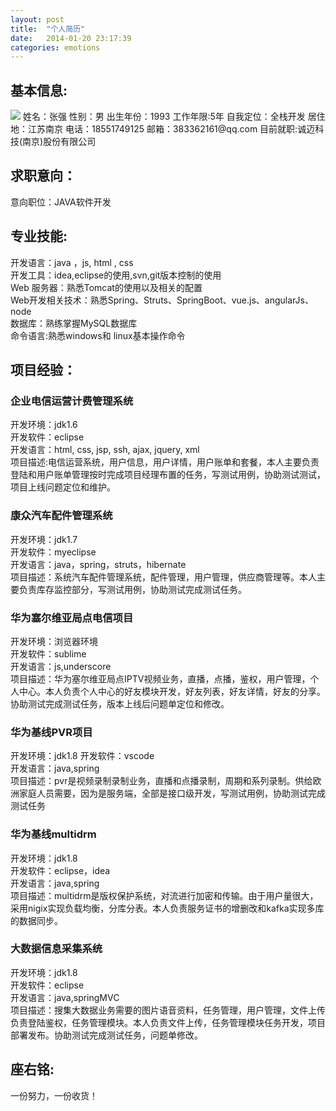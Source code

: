 ```yaml
---
layout: post
title:  "个人简历"
date:   2014-01-20 23:17:39
categories: emotions
---
```


## 基本信息:   
<img id="about" class="avatar-jianli" src="/crelle.github.io/static/img/avatar-jianli.png">
  姓名：张强  
  性别：男  
  出生年份：1993  
  工作年限:5年  
  自我定位：全栈开发  
  居住地：江苏南京  
  电话：18551749125  
  邮箱：383362161@qq.com  
  目前就职:诚迈科技(南京)股份有限公司  	

## 求职意向：
   意向职位：JAVA软件开发   

## 专业技能:   
  开发语言：java ，js, html , css  
  开发工具：idea,eclipse的使用,svn,git版本控制的使用  
 Web 服务器：熟悉Tomcat的使用以及相关的配置  
 Web开发相关技术：熟悉Spring、Struts、SpringBoot、vue.js、angularJs、node  
  数据库：熟练掌握MySQL数据库  
  命令语言:熟悉windows和 linux基本操作命令  

## 项目经验：

### 企业电信运营计费管理系统
  开发环境：jdk1.6  
  开发软件：eclipse  
  开发语言：html, css, jsp, ssh, ajax, jquery, xml  
  项目描述:电信运营系统，用户信息，用户详情，用户账单和套餐，本人主要负责登陆和用户账单管理按时完成项目经理布置的任务，写测试用例，协助测试测试，项目上线问题定位和维护。    
 
### 康众汽车配件管理系统  
开发环境：jdk1.7  
开发软件：myeclipse  
开发语言：java，spring，struts，hibernate  
项目描述：系统汽车配件管理系统，配件管理，用户管理，供应商管理等。本人主要负责库存监控部分，写测试用例，协助测试完成测试任务。   

### 华为塞尔维亚局点电信项目  
开发环境：浏览器环境  
开发软件：sublime  
开发语言：js,underscore  
项目描述：华为塞尔维亚局点IPTV视频业务，直播，点播，鉴权，用户管理，个人中心。本人负责个人中心的好友模块开发，好友列表，好友详情，好友的分享。协助测试完成测试任务，版本上线后问题单定位和修改。 

### 华为基线PVR项目 
开发环境：jdk1.8 
开发软件：vscode  
开发语言：java,spring  
项目描述：pvr是视频录制录制业务，直播和点播录制，周期和系列录制。供给欧洲家庭人员需要，因为是服务端，全部是接口级开发，写测试用例，协助测试完成测试任务   

### 华为基线multidrm  
开发环境：jdk1.8  
开发软件：eclipse，idea  
开发语言：java,spring  
项目描述：multidrm是版权保护系统，对流进行加密和传输。由于用户量很大，采用nigix实现负载均衡，分库分表。本人负责服务证书的增删改和kafka实现多库的数据同步。 

### 大数据信息采集系统  
开发环境：jdk1.8  
开发软件：eclipse  
开发语言：java,springMVC  
项目描述：搜集大数据业务需要的图片语音资料，任务管理，用户管理，文件上传负责登陆鉴权，任务管理模块。本人负责文件上传，任务管理模块任务开发，项目部署发布。协助测试完成测试任务，问题单修改。


## 座右铭:  
一份努力，一份收货！  
